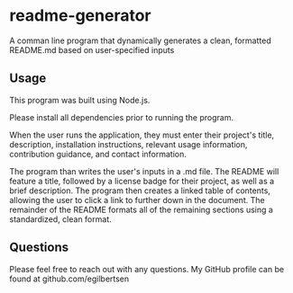 # readme-generator

A comman line program that dynamically generates a clean, formatted README.md based on user-specified inputs

## Usage

This program was built using Node.js.

Please install all dependencies prior to running the program.

When the user runs the application, they must enter their project's title, description, installation instructions, relevant usage information, contribution guidance, and contact information.

The program than writes the user's inputs in a .md file. The README will feature a title, followed by a license badge for their project, as well as a brief description. The program then creates a linked table of contents, allowing the user to click a link to further down in the document. The remainder of the README formats all of the remaining sections using a standardized, clean format.

## Questions

Please feel free to reach out with any questions. My GitHub profile can be found at github.com/egilbertsen






